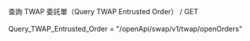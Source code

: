 查詢 TWAP 委託單（Query TWAP Entrusted Order） / GET \
\
Query_TWAP_Entrusted_Order = "/openApi/swap/v1/twap/openOrders"
